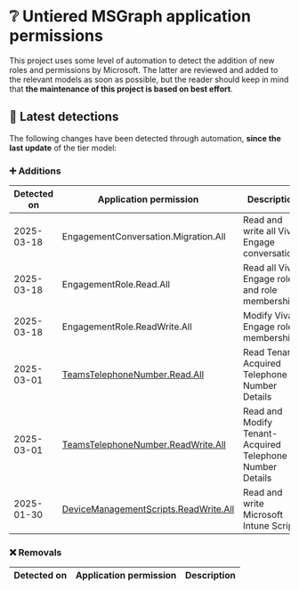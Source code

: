 # ❔ Untiered MSGraph application permissions

This project uses some level of automation to detect the addition of new roles and permissions by Microsoft. The latter are reviewed and added to the relevant models as soon as possible, but the reader should keep in mind that **the maintenance of this project is based on best effort**.

## 🔎 Latest detections

The following changes have been detected through automation, **since the last update** of the tier model:

### ➕ Additions

| Detected on | Application permission | Description |
|---|---|---|
| 2025-03-18 | EngagementConversation.Migration.All | Read and write all Viva Engage conversations |
| 2025-03-18 | EngagementRole.Read.All | Read all Viva Engage roles and role memberships |
| 2025-03-18 | EngagementRole.ReadWrite.All | Modify Viva Engage role membership |
| 2025-03-01 | [TeamsTelephoneNumber.Read.All](https://graph.microsoft.com/v1.0/directoryRoleTemplates/39b17d18-680c-41f4-b9c2-5f30629e7cb6) | Read Tenant-Acquired Telephone Number Details |
| 2025-03-01 | [TeamsTelephoneNumber.ReadWrite.All](https://graph.microsoft.com/v1.0/directoryRoleTemplates/0a42382f-155c-4eb1-9bdc-21548ccaa387) | Read and Modify Tenant-Acquired Telephone Number Details |
| 2025-01-30 | [DeviceManagementScripts.ReadWrite.All](https://graph.microsoft.com/v1.0/directoryRoleTemplates/9255e99d-faf5-445e-bbf7-cb71482737c4) | Read and write Microsoft Intune Scripts |

### ❌ Removals

| Detected on | Application permission | Description |
|---|---|---|
